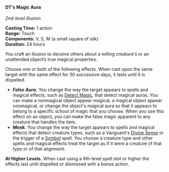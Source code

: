 #### DT's Magic Aura
<!-- previously "Arcanist’s Magic Aura" -->
<!-- markdownlint-disable link-image-reference-definitions -->
[_metadata_:spell_name]:- "DT's Magic Aura"
[_metadata_:spell_original_name]:- "Arcanist’s Magic Aura"
[_metadata_:spell_level]:- "2"
[_metadata_:spell_school]:- "illusion"
[_metadata_:ritual]:- "false"
[_metadata_:casting_time_amount]:- "1"
[_metadata_:casting_time_unit]:- "action"
[_metadata_:range]:- "Touch"
[_metadata_:target]:- "One willing creature or unattended object"
[_metadata_:components_verbal]:- "true"
[_metadata_:components_somatic]:- "true"
[_metadata_:components_material]:- "true"
[_metadata_:components_material_description]:- "a small square of silk"
[_metadata_:duration]:- "24 hours"
[_metadata_:concentration]:- "false"
[_metadata_:compared_to_wotc_srd_5.1]:- "mechanics_different_wording_different"
[_metadata_:compared_to_a5e_srd]:- "mechanics_same_wording_different"
<!-- markdownlint-disable-next-line no-emphasis-as-heading -->
_2nd-level illusion_

**Casting Time:** 1 action \
**Range:** Touch \
**Components:** V, S, M (a small square of silk) \
**Duration:** 24 hours

You craft an illusion to deceive others about a willing creature's or an unattended object’s true magical properties.

Choose one or both of the following effects.
When cast upon the same target with the same effect for 30 successive days, it lasts until it is dispelled.

- **_False Aura._**
  You change the way the target appears to spells and magical effects, such as [Detect Magic](#Detect_Magic_detect_magic), that detect magical auras.
  You can make a nonmagical object appear magical, a magical object appear nonmagical, or change the object's magical aura so that it appears to belong to a specific school of magic that you choose.
  When you use this effect on an object, you can make the false magic apparent to any creature that handles the item.
- **_Mask._**
  You change the way the target appears to spells and magical effects that detect creature types, such as a Vanguard's [Divine Sense](#Vanguard_divine_sense) or the trigger of a [Symbol](#Symbol_symbol) spell.
  You choose a creature type and other spells and magical effects treat the target as if it were a creature of that type or of that alignment.

**At Higher Levels.**
When cast using a 6th-level spell slot or higher the effects last until dispelled or dismissed with a bonus action.
